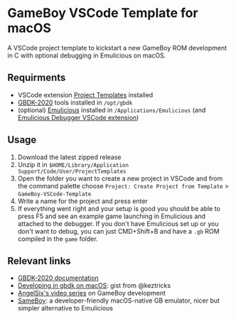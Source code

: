 # GameBoy VSCode Template for macOS
A VSCode project template to kickstart a new GameBoy ROM development in C with optional debugging in Emulicious on macOS.

## Requirments
- VSCode extension [Project Templates](https://marketplace.visualstudio.com/items?itemName=cantonios.project-templates) installed
- [GBDK-2020](https://github.com/gbdk-2020/gbdk-2020) tools installed in `/opt/gbdk`
- (optional) [Emulicious](https://emulicious.net/downloads/) installed in `/Applications/Emulicious` (and [Emulicious Debugger VSCode extension](https://marketplace.visualstudio.com/items?itemName=emulicious.emulicious-debugger))

## Usage
1. Download the latest zipped release
2. Unzip it in `$HOME/Library/Application Support/Code/User/ProjectTemplates`
3. Open the folder you want to create a new project in VSCode and from the command palette choose `Project: Create Project from Template` > `GameBoy-VSCode-Template
`
4. Write a name for the project and press enter
5. If everything went right and your setup is good you should be able to press F5 and see an example game launching in Emulicious and attached to the debugger. If you don't have Emulicious set up or you don't want to debug, you can just CMD+Shift+B and have a `.gb` ROM compiled in the `game` folder.

## Relevant links
- [GBDK-2020 documentation](https://gbdk-2020.github.io/gbdk-2020/docs/api)
- [Developing in gbdk on macOS](https://gist.github.com/keztricks/863349fd597f8e43f42976a1ca19e263): gist from @keztricks
- [AngelSix's video series](https://youtu.be/eYT9s9bvKYU) on GameBoy development
- [SameBoy](https://github.com/LIJI32/SameBoy): a developer-friendly macOS-native GB emulator, nicer but simpler alternative to Emulicious
